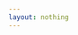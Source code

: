 ```yaml
---
layout: nothing
---
```



<script type="text/javascript">
<!--
window.location = "/Impressum/Kontakt/"
//-->
</script>
